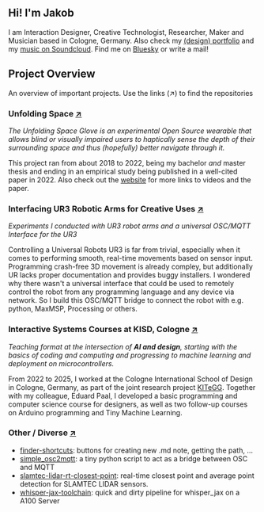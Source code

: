 ## Hi! I'm Jakob

I am Interaction Designer, Creative Technologist, Researcher, Maker and Musician based in Cologne, Germany.
Also check my [(design) portfolio](https://www.jakobkilian.de) and my [music on Soundcloud](https://soundcloud.com/praqma).
Find me on [Bluesky](https://bsky.app/profile/jkilian.bsky.social) or write a mail!

## Project Overview
An overview of important projects. Use the links (↗) to find the repositories

### Unfolding Space [↗](https://github.com/stars/jakobkilian/lists/unfolding-space)
_The Unfolding Space Glove is an experimental Open Source wearable that allows blind or visually impaired users to haptically sense the depth of their surrounding space and thus (hopefully) better navigate through it._

This project ran from about 2018 to 2022, being my bachelor _and_ master thesis and ending in an empirical study being published in a well-cited paper in 2022. Also check out the [website](http://unfoldingspace.org/) for more links to videos and the paper.
### Interfacing UR3 Robotic Arms for Creative Uses [↗](https://github.com/stars/jakobkilian/lists/ur3)
_Experiments I conducted with UR3 robot arms and a universal OSC/MQTT Interface for the UR3_

Controlling a Universal Robots UR3 is far from trivial, especially when it comes to performing smooth, real-time movements based on sensor input. Programming crash-free 3D movement is already compley, but additionally UR lacks proper documentation and provides buggy installers. I wondered why there wasn't a universal interface that could be used to remotely control the robot from any programming language and any device via network. So I build this OSC/MQTT bridge to connect the robot with e.g. python, MaxMSP, Processing or others.
### Interactive Systems Courses at KISD, Cologne [↗](https://github.com/KISDinteractive)
_Teaching format at the intersection of **AI and design**, starting with the basics of coding and computing and progressing to machine learning and deployment on microcontrollers._

From 2022 to 2025, I worked at the Cologne International School of Design in Cologne, Germany, as part of the joint research project [KITeGG](https://www.gestaltung.ai/en). Together with my colleague, Eduard Paal, I developed a basic programming and computer science course for designers, as well as two follow-up courses on Arduino programming and Tiny Machine Learning.

### Other / Diverse [↗](https://github.com/stars/jakobkilian/lists/other)

- [finder-shortcuts](https://github.com/jakobkilian/finder-shortcuts): buttons for creating new .md note, getting the path, ...
- [simple_osc2mqtt](https://github.com/jakobkilian/simple_osc2mqtt): a tiny python script to act as a bridge between OSC and MQTT
- [slamtec-lidar-rt-closest-point](https://github.com/jakobkilian/slamtec-lidar-rt-closest-point): real-time closest point and average point detection for SLAMTEC LIDAR sensors.
- [whisper-jax-toolchain](https://github.com/jakobkilian/whisper-jax-toolchain): quick and dirty pipeline for whisper_jax on a A100 Server
